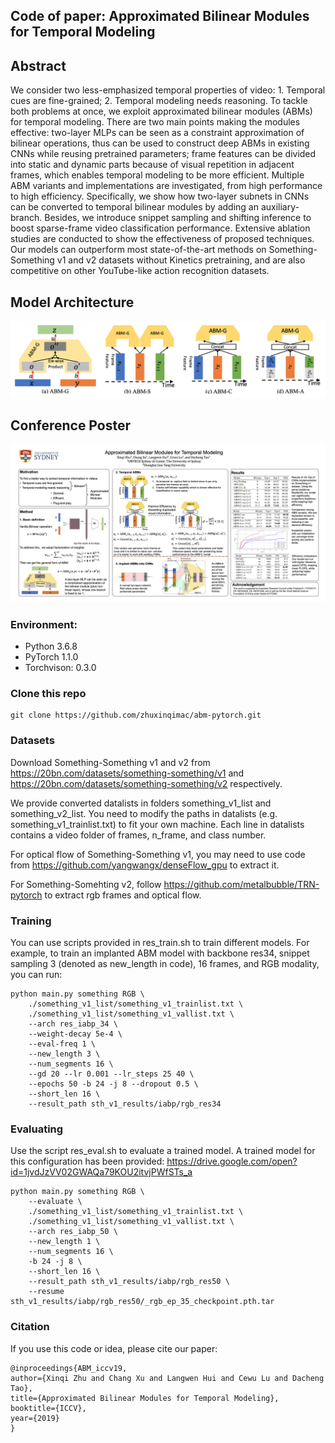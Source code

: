 ## Code of paper: Approximated Bilinear Modules for Temporal Modeling

## Abstract

We consider two less-emphasized temporal properties of video: 1. Temporal 
cues are fine-grained; 2. Temporal modeling needs reasoning. To tackle 
both problems at once, we exploit approximated bilinear modules (ABMs) 
for temporal modeling. There are two main points making the modules 
effective: two-layer MLPs can be seen as a constraint approximation 
of bilinear operations, thus can be used to construct deep ABMs in 
existing CNNs while reusing pretrained parameters; frame features can 
be divided into static and dynamic parts because of visual repetition 
in adjacent frames, which enables temporal modeling to be more efficient. 
Multiple ABM variants and implementations are investigated, from high 
performance to high efficiency. Specifically, we show how two-layer subnets 
in CNNs can be converted to temporal bilinear modules by adding an 
auxiliary-branch. Besides, we introduce snippet sampling and shifting 
inference to boost sparse-frame video classification performance. 
Extensive ablation studies are conducted to show the effectiveness of 
proposed techniques. Our models can outperform most state-of-the-art 
methods on Something-Something v1 and v2 datasets without Kinetics 
pretraining, and are also competitive on other YouTube-like action 
recognition datasets.

## Model Architecture

![architecture](./imgs/iccv19_architecture.png?raw=true)

## Conference Poster

![poster](./imgs/Xinqi_Zhu_poster.png?raw=true)

### Environment:
* Python 3.6.8
* PyTorch 1.1.0
* Torchvison: 0.3.0

### Clone this repo

```
git clone https://github.com/zhuxinqimac/abm-pytorch.git
```

### Datasets
Download Something-Something v1 and v2 from 
https://20bn.com/datasets/something-something/v1
and 
https://20bn.com/datasets/something-something/v2
respectively.

We provide converted datalists in folders something_v1_list and 
something_v2_list. You need to modify the paths in datalists 
(e.g. something_v1_trainlist.txt) to fit your own machine. 
Each line in datalists contains a video folder of frames, 
n_frame, and class number.

For optical flow of Something-Something v1, you may need to use code from 
https://github.com/yangwangx/denseFlow_gpu to extract it. 

For Something-Somehting v2, follow 
https://github.com/metalbubble/TRN-pytorch 
to extract rgb frames and optical flow.


### Training
You can use scripts provided in res_train.sh to train different models.
For example, to train an implanted ABM model with backbone res34, 
snippet sampling 3 (denoted as new_length in code), 16 frames, 
and RGB modality, you can run:
```
python main.py something RGB \
    ./something_v1_list/something_v1_trainlist.txt \
    ./something_v1_list/something_v1_vallist.txt \
    --arch res_iabp_34 \
    --weight-decay 5e-4 \
    --eval-freq 1 \
    --new_length 3 \
    --num_segments 16 \
    --gd 20 --lr 0.001 --lr_steps 25 40 \
    --epochs 50 -b 24 -j 8 --dropout 0.5 \
    --short_len 16 \
    --result_path sth_v1_results/iabp/rgb_res34
```

### Evaluating
Use the script res_eval.sh to evaluate a trained model. 
A trained model for this configuration has been provided: 
https://drive.google.com/open?id=1jvdJzVV02GWAQa79KOU2itvjPWfSTs_a
```
python main.py something RGB \
    --evaluate \
    ./something_v1_list/something_v1_trainlist.txt \
    ./something_v1_list/something_v1_vallist.txt \
    --arch res_iabp_50 \
    --new_length 1 \
    --num_segments 16 \
    -b 24 -j 8 \
    --short_len 16 \
    --result_path sth_v1_results/iabp/rgb_res50 \
    --resume sth_v1_results/iabp/rgb_res50/_rgb_ep_35_checkpoint.pth.tar
```

### Citation
If you use this code or idea, please cite our paper:
```
@inproceedings{ABM_iccv19,
author={Xinqi Zhu and Chang Xu and Langwen Hui and Cewu Lu and Dacheng Tao},
title={Approximated Bilinear Modules for Temporal Modeling},
booktitle={ICCV},
year={2019}
}
```
